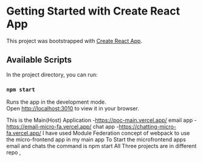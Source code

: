 # Getting Started with Create React App

This project was bootstrapped with [Create React App](https://github.com/facebook/create-react-app).

## Available Scripts

In the project directory, you can run:

### `npm start`

Runs the app in the development mode.\
Open [http://localhost:3010](http://localhost:3010) to view it in your browser.

This is the Main(Host) Application  -https://poc-main.vercel.app/
 email app -https://email-micro-fa.vercel.app/
chat app -https://chatting-micro-fa.vercel.app/
I have used Module Federation concept of webpack to use the micro-frontend app in my main app
To Start the microfrontend apps email and chats the command is npm start 
All Three projects are in different repo  ,


